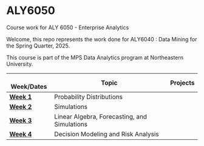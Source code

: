 # ALY6050
Course work for ALY 6050 - Enterprise Analytics

Welcome, this repo represents the work done for ALY6040 : Data Mining for the Spring Quarter, 2025.

This course is part of the MPS Data Analytics program at Northeastern University.

|   Week/Dates | Topic | Projects |
|------------------------|------------------------|------------------------|
| [**Week 1**](Module%1/) | Probability Distributions |
| [**Week 2**](Module%2/) | Simulations |
| [**Week 3**](Module%3/) | Linear Algebra, Forecasting, and Simulations |
| [**Week 4**](Module%4/) | Decision Modeling and Risk Analysis |
